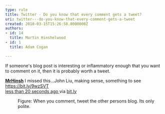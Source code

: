 ```yaml
---
type: rule
title: Twitter - Do you know that every comment gets a tweet?
uri: twitter---do-you-know-that-every-comment-gets-a-tweet
created: 2010-03-15T15:26:58.0000000Z
authors:
- id: 14
  title: Martin Hinshelwood
- id: 1
  title: Adam Cogan

---
```


 
​If someone's blog post is interesting or inflammatory enough that you want to comment on it, then it is probably worth a tweet.
<dl class="image"><dt>
      <p class="greyBox"> 
         <strong><a href="http&#58;//twitter.com/MrHinsh" shape="rect"> MrHinsh</a></strong> I missed this...John Liu, making sense, something to see 
         <a href="https&#58;//bit.ly/9wzSVT" shape="rect">https&#58;//bit.ly/9wzSVT</a>​&#160;<br><a class="entry-date" href="http&#58;//twitter.com/MrHinsh/status/10522525724" rel="bookmark" shape="rect"><span class="published timestamp">less than 20 seconds ago</span> </a><span>via 
            <a href="https&#58;//bitly.com/" rel="nofollow" shape="rect">bit.ly</a></span><br></p></dt><dd>Figure&#58; When you comment, tweet the other persons blog. Its only polite.</dd>​ ​​​</dl> 
